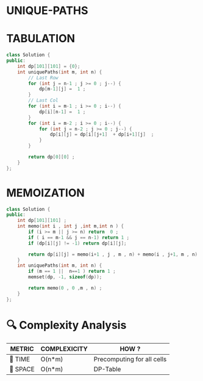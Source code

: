 # UNIQUE-PATHS 

# TABULATION 
```cpp
class Solution {
public:
    int dp[101][101] = {0}; 
    int uniquePaths(int m, int n) {
        // Last Row
        for (int j = n-1 ; j >= 0 ; j--) {
            dp[m-1][j] =  1 ;
        }
        // Last Col
        for (int i = m-1 ; i >= 0 ; i--) {
            dp[i][n-1] =  1 ;
        }
        for (int i = m-2 ; i >= 0 ; i--) {
            for (int j = n-2 ; j >= 0 ; j--) {
                dp[i][j] = dp[i][j+1]  + dp[i+1][j]  ;
            }
        }

        return dp[0][0] ;
    }
};
```
# MEMOIZATION
```cpp
class Solution {
public:
    int dp[101][101] ; 
    int memo(int i , int j ,int m,int n ) {
        if (i >= m || j >= n) return  0 ;
        if ( i == m-1 && j == n-1) return 1 ;
        if (dp[i][j] != -1) return dp[i][j];

        return dp[i][j] = memo(i+1 , j , m , n) + memo(i , j+1, m , n) ;
    }
    int uniquePaths(int m, int n) {
        if (m == 1 ||  n==1 ) return 1 ;
        memset(dp, -1, sizeof(dp));

        return memo(0 , 0 ,m , n) ;
    }
};
```
# 🔍 Complexity Analysis

| METRIC   | COMPLEXICITY  |    HOW ? |
|-----------|-------------|------------|
| 🧭 TIME  |    O(n*m)       |  Precomputing for all cells    |
| 🧠 SPACE |      O(n*m)   |    DP-Table        |
